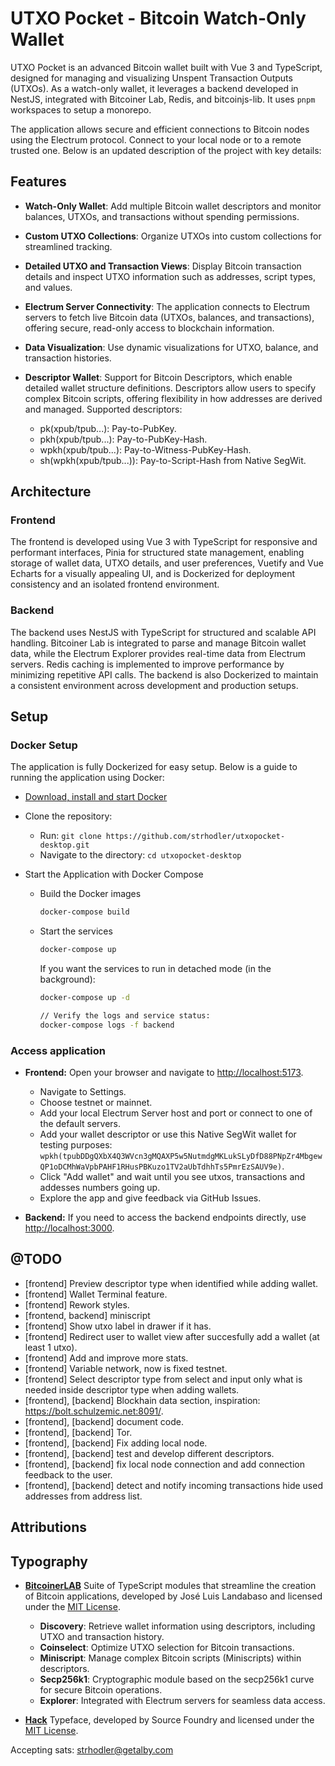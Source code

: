 # UTXO Pocket - Bitcoin Watch-Only Wallet

UTXO Pocket is an advanced Bitcoin wallet built with Vue 3 and TypeScript, designed for managing and visualizing Unspent Transaction Outputs (UTXOs). As a watch-only wallet, it leverages a backend developed in NestJS, integrated with Bitcoiner Lab, Redis, and bitcoinjs-lib. It uses `pnpm` workspaces to setup a monorepo. 

The application allows secure and efficient connections to Bitcoin nodes using the Electrum protocol. Connect to your local node or to a remote trusted one. Below is an updated description of the project with key details:

## Features

- **Watch-Only Wallet**: Add multiple Bitcoin wallet descriptors and monitor balances, UTXOs, and transactions without spending permissions.
- **Custom UTXO Collections**: Organize UTXOs into custom collections for streamlined tracking.
- **Detailed UTXO and Transaction Views**: Display Bitcoin transaction details and inspect UTXO information such as addresses, script types, and values.
- **Electrum Server Connectivity**: The application connects to Electrum servers to fetch live Bitcoin data (UTXOs, balances, and transactions), offering secure, read-only access to blockchain information.
- **Data Visualization**: Use dynamic visualizations for UTXO, balance, and transaction histories.
- **Descriptor Wallet**:    Support for Bitcoin Descriptors, which enable detailed wallet structure definitions. Descriptors allow users to specify complex Bitcoin scripts, offering flexibility in how addresses are derived and managed. Supported descriptors:

   - pk(xpub/tpub...): Pay-to-PubKey.
   - pkh(xpub/tpub...): Pay-to-PubKey-Hash.
   - wpkh(xpub/tpub...): Pay-to-Witness-PubKey-Hash.
   - sh(wpkh(xpub/tpub...)): Pay-to-Script-Hash from Native SegWit.

## Architecture

### Frontend

The frontend is developed using Vue 3 with TypeScript for responsive and performant interfaces, Pinia for structured state management, enabling storage of wallet data, UTXO details, and user preferences, Vuetify and Vue Echarts for a visually appealing UI, and is Dockerized for deployment consistency and an isolated frontend environment.

### Backend

The backend uses NestJS with TypeScript for structured and scalable API handling. Bitcoiner Lab is integrated to parse and manage Bitcoin wallet data, while the Electrum Explorer provides real-time data from Electrum servers. Redis caching is implemented to improve performance by minimizing repetitive API calls. The backend is also Dockerized to maintain a consistent environment across development and production setups.

## Setup

### Docker Setup

The application is fully Dockerized for easy setup. Below is a guide to running the application using Docker:

   - [Download, install and start Docker](https://www.docker.com/)

   - Clone the repository:

        -   Run: `git clone https://github.com/strhodler/utxopocket-desktop.git`
        -   Navigate to the directory: `cd utxopocket-desktop`

   - Start the Application with Docker Compose

     - Build the Docker images

        ```bash
        docker-compose build
        ```

     - Start the services

        ```bash
        docker-compose up
        ```

        If you want the services to run in detached mode (in the background):

        ```bash
        docker-compose up -d

        // Verify the logs and service status:
        docker-compose logs -f backend
        ```

### Access application

   - **Frontend:** Open your browser and navigate to [http://localhost:5173](http://localhost:5173).
     - Navigate to Settings.
     - Choose testnet or mainnet.
     - Add your local Electrum Server host and port or connect to one of the default servers.
     - Add your wallet descriptor or use this Native SegWit wallet for testing purposes: `wpkh(tpubDDgQXbX4Q3WVcn3gMQAXP5w5NutmdgMKLukSLyDfD88PNpZr4MbgewQP1oDCMhWaVpbPAHF1RHusPBKuzo1TV2aUbTdhhTs5PmrEzSAUV9e)`.
     - Click "Add wallet" and wait until you see utxos, transactions and addesses numbers going up.
     - Explore the app and give feedback via GitHub Issues.
  
   - **Backend:** If you need to access the backend endpoints directly, use [http://localhost:3000](http://localhost:3000).


## @TODO

- [frontend] Preview descriptor type when identified while adding wallet.
- [frontend] Wallet Terminal feature.
- [frontend] Rework styles.
- [frontend, backend] miniscript
- [frontend] Show utxo label in drawer if it has.
- [frontend] Redirect user to wallet view after succesfully add a wallet (at least 1 utxo).
- [frontend] Add and improve more stats.
- [frontend] Variable network, now is fixed testnet.
- [frontend] Select descriptor type from select and input only what is needed inside descriptor type when adding wallets.
- [frontend], [backend] Blockhain data section, inspiration: <https://bolt.schulzemic.net:8091/>.
- [frontend], [backend] document code.
- [frontend], [backend] Tor.
- [frontend], [backend] Fix adding local node.
- [frontend], [backend] test and develop different descriptors.
- [frontend], [backend] fix local node connection and add connection feedback to the user.
- [frontend], [backend] detect and notify incoming transactions hide used addresses from address list.

## Attributions

## Typography

- **[BitcoinerLAB](https://github.com/bitcoinerlab)** 
  Suite of TypeScript modules that streamline the creation of Bitcoin applications, developed by José Luis Landabaso and licensed under the [MIT License](https://opensource.org/licenses/MIT).
  - **Discovery**: Retrieve wallet information using descriptors, including UTXO and transaction history.
  - **Coinselect**: Optimize UTXO selection for Bitcoin transactions.
  - **Miniscript**: Manage complex Bitcoin scripts (Miniscripts) within descriptors.
  - **Secp256k1**: Cryptographic module based on the secp256k1 curve for secure Bitcoin operations.
  - **Explorer**: Integrated with Electrum servers for seamless data access.
  
- **[Hack](https://github.com/source-foundry/Hack)** 
  Typeface, developed by Source Foundry and licensed under the [MIT License](https://opensource.org/licenses/MIT).

Accepting sats:
[strhodler@getalby.com](https://getalby.com/p/strhodler)
